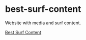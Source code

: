 # best-surf-content
Website with media and surf content.

<a href="https://flplemos.github.io/best-surf-content/"> Best Surf Content </a>
